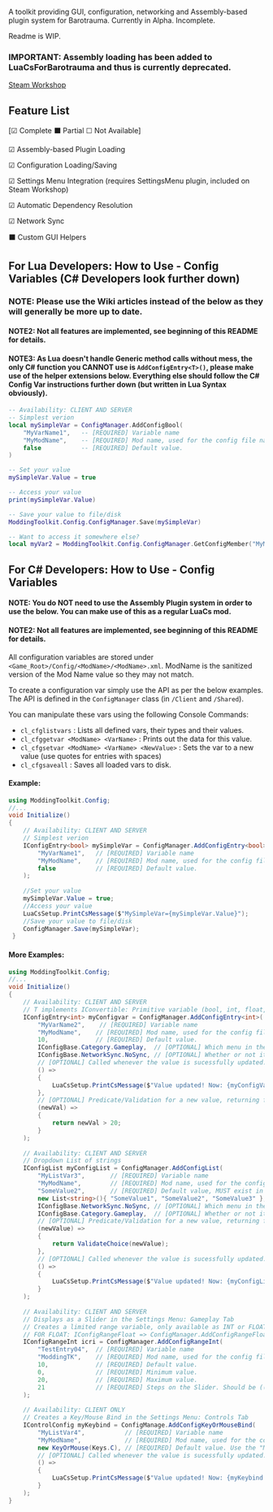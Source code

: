 A toolkit providing GUI, configuration, networking and Assembly-based plugin system for Barotrauma.
Currently in Alpha. Incomplete.

Readme is WIP.

### IMPORTANT: Assembly loading has been added to LuaCsForBarotrauma and thus is currently deprecated.

[Steam Workshop](https://steamcommunity.com/sharedfiles/filedetails/?id=2905375979)

## Feature List

[☑ Complete ⬛ Partial ☐ Not Available]


☑ Assembly-based Plugin Loading

☑ Configuration Loading/Saving

☑ Settings Menu Integration (requires SettingsMenu plugin, included on Steam Workshop)

☑ Automatic Dependency Resolution 

☑ Network Sync

⬛ Custom GUI Helpers





## For Lua Developers: How to Use - Config Variables (C# Developers look further down)

### NOTE: Please use the Wiki articles instead of the below as they will generally be more up to date.
#### NOTE2: Not all features are implemented, see beginning of this README for details.
#### NOTE3: As Lua doesn't handle Generic method calls without mess, the only C# function you CANNOT use is `AddConfigEntry<T>()`, please make use of the helper extensions below. Everything else should follow the C# Config Var instructions further down (but written in Lua Syntax obviously).

```lua
-- Availability: CLIENT AND SERVER
-- Simplest verion
local mySimpleVar = ConfigManager.AddConfigBool(
    "MyVarName1",   -- [REQUIRED] Variable name
    "MyModName",    -- [REQUIRED] Mod name, used for the config file name.
    false           -- [REQUIRED] Default value.
)

-- Set your value
mySimpleVar.Value = true

-- Access your value
print(mySimpleVar.Value)

-- Save your value to file/disk
ModdingToolkit.Config.ConfigManager.Save(mySimpleVar)

-- Want to access it somewhere else?
local myVar2 = ModdingToolkit.Config.ConfigManager.GetConfigMember("MyModName","MyVarName1")
```

## For C# Developers: How to Use - Config Variables

#### NOTE: You do NOT need to use the Assembly Plugin system in order to use the below. You can make use of this as a regular LuaCs mod.
#### NOTE2: Not all features are implemented, see beginning of this README for details.

All configuration variables are stored under `<Game_Root>/Config/<ModName>/<ModName>.xml`. ModName is the sanitized version of the Mod Name value so they may not match.

To create a configuration var simply use the API as per the below examples. The API is defined in the `ConfigManager` class (in `/Client` and `/Shared`).

You can manipulate these vars using the following Console Commands:

- `cl_cfglistvars` : Lists all defined vars, their types and their values.
- `cl_cfggetvar <ModName> <VarName>` : Prints out the data for this value.
- `cl_cfgsetvar <ModName> <VarName> <NewValue>` : Sets the var to a new value (use quotes for entries with spaces)
- `cl_cfgsaveall` : Saves all loaded vars to disk.


#### Example:
```csharp
using ModdingToolkit.Config;
//...
void Initialize()
{
    // Availability: CLIENT AND SERVER
    // Simplest verion
    IConfigEntry<bool> mySimpleVar = ConfigManager.AddConfigEntry<bool>(
        "MyVarName1",   // [REQUIRED] Variable name
        "MyModName",    // [REQUIRED] Mod name, used for the config file name.
        false           // [REQUIRED] Default value.
    );
    
    //Set your value
    mySimpleVar.Value = true;
    //Access your value
    LuaCsSetup.PrintCsMessage($"MySimpleVar={mySimpleVar.Value}");
    //Save your value to file/disk
    ConfigManager.Save(mySimpleVar);
 }
```

#### More Examples:
```csharp
using ModdingToolkit.Config;
//...
void Initialize()
{
    // Availability: CLIENT AND SERVER
    // T implements IConvertible: Primitive variable (bool, int, float, etc) and string, enum.
    IConfigEntry<int> myConfigvar = ConfigManager.AddConfigEntry<int>(
        "MyVarName2",    // [REQUIRED] Variable name
        "MyModName",    // [REQUIRED] Mod name, used for the config file name.
        10,             // [REQUIRED] Default value.
        IConfigBase.Category.Gameplay,  // [OPTIONAL] Which menu in the settings should it appear under?
        IConfigBase.NetworkSync.NoSync, // [OPTIONAL] Whether or not it should be synced between server and clients. IGNORED for IConfigControl.
        // [OPTIONAL] Called whenever the value is sucessfully updated.
        () =>                           
        { 
            LuaCsSetup.PrintCsMessage($"Value updated! Now: {myConfigVar.Value}") 
        },
        // [OPTIONAL] Predicate/Validation for a new value, returning false stops Var.Value from being changed. 
        (newVal) =>                     
        { 
            return newVal > 20; 
        }
    );
    
    // Availability: CLIENT AND SERVER
    // Dropdown List of strings
    IConfigList myConfigList = ConfigManager.AddConfigList(
        "MyListVar3",       // [REQUIRED] Variable name
        "MyModName",        // [REQUIRED] Mod name, used for the config file name.
        "SomeValue2",       // [REQUIRED] Default value, MUST exist in the list of values.
        new List<string>(){ "SomeValue1", "SomeValue2", "SomeValue3" }, // [REQUIRED] List of values in the list.
        IConfigBase.NetworkSync.NoSync, // [OPTIONAL] Which menu in the settings should it appear under?
        IConfigBase.Category.Gameplay,  // [OPTIONAL] Whether or not it should be synced between server and clients. IGNORED for IConfigControl.
        // [OPTIONAL] Predicate/Validation for a new value, returning false stops Var.Value from being changed. 
        (newValue) => 
        { 
            return ValidateChoice(newValue); 
        },
        // [OPTIONAL] Called whenever the value is sucessfully updated.
        () =>                           
        {
            LuaCsSetup.PrintCsMessage($"Value updated! Now: {myConfigList.Value}") 
        }
    );
    
    // Availability: CLIENT AND SERVER
    // Displays as a Slider in the Settings Menu: Gameplay Tab 
    // Creates a limited range variable, only available as INT or FLOAT.    
    // FOR FLOAT: IConfigRangeFloat => ConfigManager.AddConfigRangeFloat() 
    IConfigRangeInt icri = ConfigManager.AddConfigRangeInt(
        "TestEntry04",  // [REQUIRED] Variable name
        "ModdingTK",    // [REQUIRED] Mod name, used for the config file name.
        10,             // [REQUIRED] Default value.
        0,              // [REQUIRED] Minimum value.
        20,             // [REQUIRED] Maximum value.
        21              // [REQUIRED] Steps on the Slider. Should be ((Max - Min)/IncrementPerStep) + 1
    );
    
    // Availability: CLIENT ONLY
    // Creates a Key/Mouse Bind in the Settings Menu: Controls Tab
    IControlConfig myKeybind = ConfigManage.AddConfigKeyOrMouseBind(
        "MyListVar4",           // [REQUIRED] Variable name
        "MyModName",            // [REQUIRED] Mod name, used for the config file name.
        new KeyOrMouse(Keys.C), // [REQUIRED] Default value. Use the "MouseButton" Enum for mouse binds.
        // [OPTIONAL] Called whenever the value is sucessfully updated.
        () =>                           
        {
            LuaCsSetup.PrintCsMessage($"Value updated! Now: {myKeybind.GetStringValue()}") 
        }   
    );
}
```
